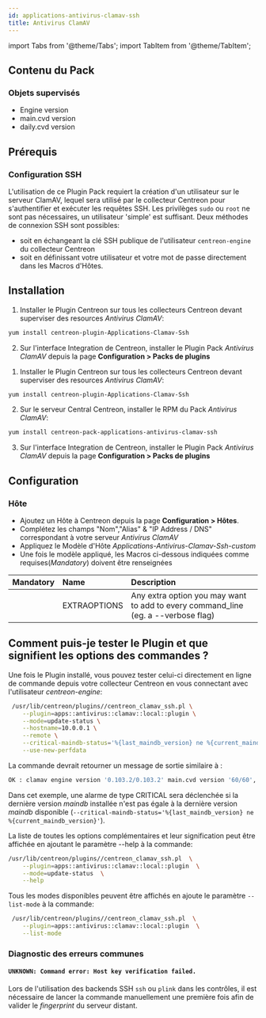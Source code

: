 ```yaml
---
id: applications-antivirus-clamav-ssh
title: Antivirus ClamAV
---
```

import Tabs from '@theme/Tabs';
import TabItem from '@theme/TabItem';


## Contenu du Pack

### Objets supervisés

* Engine version
* main.cvd version
* daily.cvd version

## Prérequis

### Configuration SSH

L'utilisation de ce Plugin Pack requiert la création d'un utilisateur sur le
serveur ClamAV, lequel sera utilisé par le collecteur Centreon pour
s'authentifier et exécuter les requêtes SSH. Les privilèges `sudo` ou `root` ne
sont pas nécessaires, un utilisateur 'simple' est suffisant.
Deux méthodes de connexion SSH sont possibles:
* soit en échangeant la clé SSH publique de l'utilisateur `centreon-engine` du collecteur Centreon
* soit en définissant votre utilisateur et votre mot de passe directement dans les Macros d'Hôtes.

## Installation

<Tabs groupId="sync">
<TabItem value="Online License" label="Online License">

1. Installer le Plugin Centreon sur tous les collecteurs Centreon devant superviser des resources *Antivirus ClamAV*:

```bash
yum install centreon-plugin-Applications-Clamav-Ssh
```

2. Sur l'interface Integration de Centreon, installer le Plugin Pack *Antivirus ClamAV* depuis la page **Configuration > Packs de plugins**

</TabItem>
<TabItem value="Offline License" label="Offline License">

1. Installer le Plugin Centreon sur tous les collecteurs Centreon devant superviser des resources *Antivirus ClamAV*:

```bash
yum install centreon-plugin-Applications-Clamav-Ssh
```

2. Sur le serveur Central Centreon, installer le RPM du Pack *Antivirus ClamAV*:

```bash
yum install centreon-pack-applications-antivirus-clamav-ssh
```

3. Sur l'interface Integration de Centreon, installer le Plugin Pack *Antivirus ClamAV* depuis la page **Configuration > Packs de plugins**

</TabItem>
</Tabs>

## Configuration

### Hôte

* Ajoutez un Hôte à Centreon depuis la page **Configuration > Hôtes**.
* Complétez les champs "Nom","Alias" & "IP Address / DNS" correspondant à votre serveur *Antivirus ClamAV*
* Appliquez le Modèle d'Hôte *Applications-Antivirus-Clamav-Ssh-custom* 
* Une fois le modèle appliqué, les Macros ci-dessous indiquées comme requises(*Mandatory*) doivent être renseignées 

| Mandatory | Name         | Description                                                                        |
|:----------|:-------------|:-----------------------------------------------------------------------------------|
|           | EXTRAOPTIONS | Any extra option you may want to add to every command\_line (eg. a --verbose flag) |

## Comment puis-je tester le Plugin et que signifient les options des commandes ? 

Une fois le Plugin installé, vous pouvez tester celui-ci directement en ligne 
de commande depuis votre collecteur Centreon en vous connectant avec 
l'utilisateur *centreon-engine*:

```bash
 /usr/lib/centreon/plugins//centreon_clamav_ssh.pl \
    --plugin=apps::antivirus::clamav::local::plugin \
    --mode=update-status \
    --hostname=10.0.0.1 \
    --remote \
    --critical-maindb-status='%{last_maindb_version} ne %{current_maindb_version}' \
    --use-new-perfdata
 ```

 La commande devrait retourner un message de sortie similaire à :

```bash
OK : clamav engine version '0.103.2/0.103.2' main.cvd version '60/60', last update 1d 3h 46m 40s daily.cvd version '25839/25839', last update 1d 3h 46m 40s | 
 ```

Dans cet exemple, une alarme de type CRITICAL sera déclenchée si la dernière
version *maindb* installée n'est pas égale à la dernière version *maindb*
disponible
(`--critical-maindb-status='%{last_maindb_version} ne %{current_maindb_version}'`).

La liste de toutes les options complémentaires et leur signification peut être
affichée en ajoutant le paramètre --help à la commande:

```bash
/usr/lib/centreon/plugins//centreon_clamav_ssh.pl  \
    --plugin=apps::antivirus::clamav::local::plugin  \
    --mode=update-status  \
    --help
 ```

Tous les modes disponibles peuvent être affichés en ajoute le paramètre 
`--list-mode` à la commande:

```bash
 /usr/lib/centreon/plugins//centreon_clamav_ssh.pl  \
    --plugin=apps::antivirus::clamav::local::plugin  \
    --list-mode
 ```

### Diagnostic des erreurs communes

#### `UNKNOWN: Command error: Host key verification failed.`

Lors de l'utilisation des backends SSH `ssh` ou `plink` dans les contrôles, il
est nécessaire de lancer la commande manuellement une première fois afin de
valider le *fingerprint* du serveur distant.
